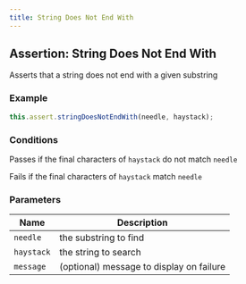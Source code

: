 ```yaml
---
title: String Does Not End With
---
```


## Assertion: String Does Not End With

Asserts that a string does not end with a given substring

### Example

```ts
this.assert.stringDoesNotEndWith(needle, haystack);
```

### Conditions

Passes if the final characters of `haystack` do not match `needle`

Fails if the final characters of `haystack` match `needle`

### Parameters

| Name | Description |
|---|---|
| `needle` | the substring to find |
| `haystack` | the string to search |
| `message` | (optional) message to display on failure |